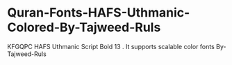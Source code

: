 # Quran-Fonts-HAFS-Uthmanic-Colored-By-Tajweed-Ruls
  KFGQPC HAFS Uthmanic Script Bold 13 . It supports scalable color fonts By-Tajweed-Ruls
